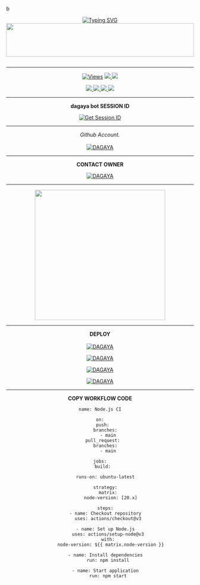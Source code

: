 b<div align="center">


 [![Typing SVG](https://readme-typing-svg.herokuapp.com?font=Rockstar-ExtraBold&color=F01&lines=ＤＡＧＡＹＡ+ＭＤ+V3+ＷＨＡＴＳＡＰＰ+ＢＯＴ)](https://git.io/typing-svg)
<img src="https://i.imgur.com/dBaSKWF.gif" height="90" width="100%">

<p align="center">
<a href="https://github.com/DAGAYA-MD/DAGAYA-MD-V2">
    <img https://www.youtube.com/watch?v=LKbAoSebZuk"  width="700px">
</a>
<hr>
 <p align="center">

  <a href="https://github.com/DAGAYA-MD/DAGAYA-MD-V2">
    <img src="https://hits.seeyoufarm.com/api/count/incr/badge.svg?url=https%3A%2F%2Fgithub.com%2FASITHA-MD%2FASITHA-MD&count_bg=%2379C83D&title_bg=%23555555&icon=gitpod.svg&icon_color=%23E7E7E7&title=Views&edge_flat=false" alt="Views"/></a>
  
  </a>
  <a href="https://github.com/DAGAYA-MD/DAGAYA-MD-V2">
    <img src="https://img.shields.io/github/forks/ASITHA-MD/ASITHA-MD-V2?label=Fork&style=social">
    
  </a>
  <a href="https://github.com/DAGAYA-MD/DAGAYA-MD-V2">
    <img src="https://img.shields.io/github/stars/DAGAYA-MD/DAGAYA-MD-V2?style=social">
  </a>
</p>

<p align="center">
  <a href="https://github.com/DAGAYA-MD/DAGAYA-MD-V2">
    <img src="https://img.shields.io/github/repo-size/DAGAYA-MD/DAGAYA-MD-V2?color=purple&label=Repo%20Size&style=plastic">

  </a>
  <a href="https://github.com/DAGAYA-MD/DAGAYA-MD-V2">
    <img src="https://img.shields.io/github/license/DAGAYA-MD/DAGAYA-MD-V2?color=purple&label=License&style=plastic">

  </a>
  <a href="https://github.com/DAGAYA-MD/DAGAYA-MD-V2">
    <img src="https://img.shields.io/github/languages/top/DAGAYA-MD/DAGAYA-MD-V2?color=purple&label=Javascript&style=plastic">

  </a>
  <a href="https://github.com/DAGAYA-MD/DAGAYA-MD-V2">
    <img src="https://img.shields.io/static/v1?label=Author&message=Asitha%20Chathuranga&color=purple&style=plastic">

  </a>
  </p>
</p>

<hr>
<b>dagaya bot SESSION ID </b>

<a href='https://pair-code-production.up.railway.app/' target="_blank"><img alt='Get Session ID' src='https://img.shields.io/badge/Click here to get your session id-blue?style=for-the-badge&logo=opencv&logoColor=white'/></a>


<hr>

  _Github Account._<br><br>
     [![DAGAYA](https://img.shields.io/badge/HOW_TO_MAKE_GITHUB_ACCOUNT-red?style=for-the-badge&logo=youtube&logoColor=white)](https://youtu.be/NZ6oSZfoR88?si=A4ThxQppWddcYZYD)
<br>
<hr>
<b>CONTACT OWNER</b>

[![DAGAYA](https://telegra.ph/file/99460844d012cad1b7ee4.jpg)](https://wa.me/94760419611)
<hr>

<a href="https://whatsapp.com/channel/0029VaeyMWv3QxRu4hA6c33Z"><img src="https://img.shields.io/badge/Join%20Our%20WhatsApp%20Channel-green"  width="350"></a>

<hr>

<b>DEPLOY</b>
</br>
</br>
 [![DAGAYA](https://img.shields.io/badge/dagaya_md_deploy_on_heroku-430098?style=for-the-badge&logo=heroku&logoColor=white&buttcode=1n2i3m4a)](https://dashboard.heroku.com/new?template=https://github.com/ASITHA-MD/ASITHA-MD-V2)
  
[![DAGAYA](https://img.shields.io/badge/dagaya_md_deploy_on_railway-0B0D0E?style=for-the-badge&logo=railway&logoColor=white&buttcode=1n2i3m4a)](https://railway.app?referralCode=queen-elisa)
   
[![DAGAYA](https://img.shields.io/badge/dagaya_md_deploy_on_replit-F26207?style=for-the-badge&logo=replit&logoColor=white&buttcode=1n2i3m4a)](https://replit.com/)
   
[![DAGAYA](https://img.shields.io/badge/dagaya_md_deploy_on_render-000000?style=for-the-badge&logo=render&logoColor=white&buttcode=1n2i3m4a)](https://docs.render.com/free)

<hr>

<b>COPY WORKFLOW CODE</b></br>
```
name: Node.js CI

on:
  push:
    branches:
      - main
  pull_request:
    branches:
      - main

jobs:
  build:

    runs-on: ubuntu-latest

    strategy:
      matrix:
        node-version: [20.x]

    steps:
    - name: Checkout repository
      uses: actions/checkout@v3

    - name: Set up Node.js
      uses: actions/setup-node@v3
      with:
        node-version: ${{ matrix.node-version }}

    - name: Install dependencies
      run: npm install

    - name: Start application
      run: npm start
```
